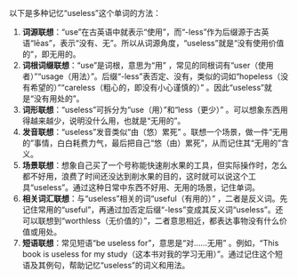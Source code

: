 以下是多种记忆“useless”这个单词的方法：
1. **词源联想**：“use”在古英语中就表示“使用”，而“-less”作为后缀源于古英语“lēas”，表示“没有、无”。所以从词源角度，“useless”就是“没有使用价值的”，即无用的。
2. **词根词缀联想**：“use”是词根，意思为“用” ，常见的同根词有“user（使用者）”“usage（用法）”。后缀“-less”表否定、没有，类似的词如“hopeless（没有希望的）”“careless（粗心的，即没有小心谨慎的）” 。因此“useless”就是“没有用处的”。
3. **词形联想**：“useless”可拆分为“use（用）”和“less（更少）” 。可以想象东西用得越来越少，说明没什么用，也就是“无用的”。
4. **发音联想**：“useless”发音类似“由（悠）累死” 。联想一个场景，做一件“无用的”事情，白白耗费力气，最后把自己“悠（由）累死”，从而记住其“无用的”含义。
5. **场景联想**：想象自己买了一个号称能快速削水果的工具，但实际操作时，怎么都不好用，浪费了时间还没达到削水果的目的，这时就可以说这个工具“useless”。通过这种日常中东西不好用、无用的场景，记住单词。
6. **相关词汇联想**：与“useless”相关的词“useful（有用的）” ，二者是反义词。先记住常用的“useful”，再通过加否定后缀“-less”变成其反义词“useless”。还可以联想到“worthless（无价值的）”，二者意思相近，都表达事物没有什么价值或用处。
7. **短语联想**：常见短语“be useless for”，意思是“对……无用” 。例如，“This book is useless for my study（这本书对我的学习无用）”。通过记住这个短语及其例句，帮助记忆“useless”的词义和用法。 